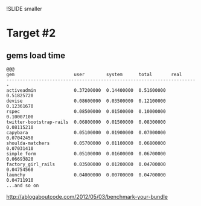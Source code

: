 !SLIDE smaller

# Target #2
## gems load time

	@@@
	gem                      user        system      total       real        
	-----------------------------------------------------------------------
	activeadmin              0.37200000  0.14400000  0.51600000  0.51825720  
	devise                   0.08600000  0.03500000  0.12100000  0.12361670  
	rspec                    0.08500000  0.01500000  0.10000000  0.10007100  
	twitter-bootstrap-rails  0.06800000  0.01500000  0.08300000  0.08115210  
	capybara                 0.05100000  0.01900000  0.07000000  0.07042450  
	shoulda-matchers         0.05700000  0.01100000  0.06800000  0.07031410  
	simple_form              0.05100000  0.01600000  0.06700000  0.06693820  
	factory_girl_rails       0.03500000  0.01200000  0.04700000  0.04754560  
	launchy                  0.04000000  0.00700000  0.04700000  0.04711910  
	...and so on

http://ablogaboutcode.com/2012/05/03/benchmark-your-bundle
